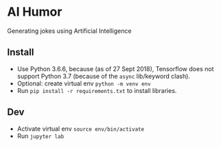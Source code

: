 # AI Humor
Generating jokes using Artificial Intelligence



## Install

- Use Python 3.6.6, because (as of 27 Sept 2018), Tensorflow does not support Python 3.7 (because of the `async` lib/keyword clash).
- Optional: create virtual env `python -m venv env`
- Run `pip install -r requirements.txt` to install libraries.



## Dev

- Activate virtual env `source env/bin/activate `
- Run `jupyter lab`